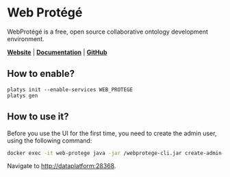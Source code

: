 # Web Protégé

WebProtégé is a free, open source collaborative ontology development environment.

**[Website](https://protege.stanford.edu/software.php#web-protege)** | **[Documentation](https://protegewiki.stanford.edu/wiki/WebProtegeUsersGuide)** | **[GitHub](https://github.com/protegeproject/webprotege)**

## How to enable?

```
platys init --enable-services WEB_PROTEGE
platys gen
```

## How to use it?

Before you use the UI for the first time, you need to create the admin user, using the following command:

```bash
docker exec -it web-protege java -jar /webprotege-cli.jar create-admin-account
```

Navigate to <http://dataplatform:28368>.
